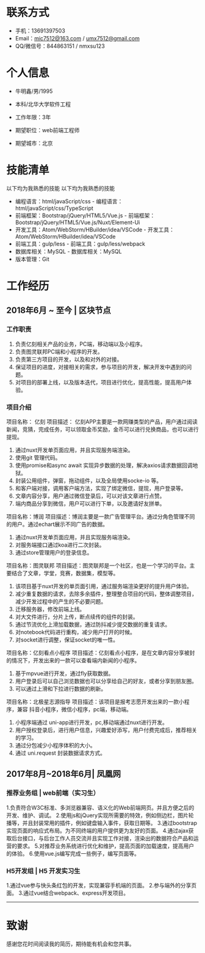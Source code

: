 
# 联系方式


- 手机：13691397503
- Email：mic7512@163.com / umx7512@gmail.com
- QQ/微信号：844863151 / nmxsu123


# 个人信息

 - 牛明鑫/男/1995 
 - 本科/北华大学软件工程 
 - 工作年限：3年

 - 期望职位：web前端工程师
 - 期望城市：北京

# 技能清单

以下均为我熟悉的技能	以下均为我熟悉的技能
- 编程语言：html/javaScript/css	- 编程语言：html/javaScript/css/TypeScript
- 前端框架：Bootstrap/jQuery/HTML5/Vue.js	- 前端框架：Bootstrap/jQuery/HTML5/Vue.js/Nuxt/Element-Ui
- 开发工具：Atom/WebStorm/HBuilder/idea/VSCode	- 开发工具：Atom/WebStorm/HBuilder/idea/VSCode
- 前端工具：gulp/less	- 前端工具：gulp/less/webpack
- 数据库相关：MySQL	- 数据库相关：MySQL
- 版本管理：Git

# 工作经历

## 2018年6月 ~ 至今 | 区块节点
### 工作职责
1. 负责亿刻相关产品的业务，PC端，移动端以及小程序。
2. 负责图灵联邦PC端和小程序的开发。
3. 负责第三方项目的开发，以及和对外的对接。
4. 保证项目的进度，对接相关的需求，参与项目的开发，解决开发中遇到的问题。
4. 对项目的部署上线，以及版本迭代，项目进行优化，提高性能，提高用户体验。

### 项目介绍
项目名称： 亿刻
项目描述： 亿刻APP主要是一款网赚类型的产品，用户通过阅读新闻，竞猜，完成任务，可以领取金币奖励，金币可以进行兑换商品，也可以进行提现。
1. 通过nuxt开发单页面应用，并且实现服务端渲染。
2. 使用git 管理代码。
3. 使用promise和async await 实现异步数据的处理，解决axios请求数据回调地狱。
4. 封装公用组件，弹窗，拖动组件，以及全局使用socke-io 等。
5. 和客户端对接，调用客户端方法，实现了绑定微信，提现，用户登录等。
6. 文章内容分享，用户通过微信登录后，可以对该文章进行点赞。
7. 端内商品分享到微信，用户可以进行下单，以及邀请好友拼单。

项目名称：博润
项目描述：博润主要是一款广告管理平台。通过分角色管理不同的用户。通过echart展示不同广告的数据。
1. 通过nuxt开发单页面应用，并且实现服务端渲染。
2. 对服务端接口通过koa进行二次封装。
3. 通过store管理用户的登录信息。

项目名称：图灵联邦
项目描述：图灵联邦是一个社区，也是一个学习的平台。主要结合了文章，学堂，竞赛，数据集，模型等。
1. 该项目基于nuxt开发的单页面引用，通过服务端渲染更好的提升用户体验。
2. 减少重复数据的请求，去除多余插件，整理整合项目的代码，整体调整项目，减少开发过程中的产生的不必要问题。
3. 迁移服务器，修改前端上线。
4. 对大文件进行，分片上传，断点续传的组件的封装。
5. 通过节流优化上滑加载数据，通过防抖减少提交数据的重复请求。
6. 对notebook代码进行重构，减少用户打开的时候。
7. 对socket进行调整，保证socket的唯一性。

项目名称：亿刻看点小程序
项目描述：亿刻看点小程序，是在文章内容分享被封的情况下，开发出来的一款可以查看端内新闻的小程序。
1. 基于mpvue进行开发，通过fly获取数据。
2. 用户登录后可以自己浏览数据也可以分享给自己的好友，或者分享到朋友圈。
3. 可以通过上滑和下拉进行数据的刷新。

项目名称：北极星志源指导
项目描述：该项目是报考志愿开发出来的一款小程序，兼容 抖音小程序，微信小程序，pc端，移动端。
1. 小程序端通过 uni-app进行开发，pc,移动端通过nuxt进行开发。
2. 用户授权登录后，进行用户信息，兴趣爱好添写，用户付费完成后，推荐相关的学习。
3. 通过分包减少小程序体积的大小。
4. 通过 uni.request 封装数据请求方式。

## 2017年8月~2018年6月| 凤凰网 
### 推荐业务组 | web前端（实习生）

1.负责符合W3C标准、多浏览器兼容、语义化的Web前端网页。并且方便之后的开发、维护、调试。
2.使用js和jQuery实现所需要的特效，例如侧边栏，图片轮播等，并且封装常用的插件，例如键盘输入事件，获取日期等。
3.通过bootstrap实现页面的响应式布局。为不同终端的用户提供更为友好的页面。
4.通过ajax获取后台接口，与后台工作人员交流并且实现工作对接，渲染出的数据符合产品和运营的要求。
5.对推荐业务系统进行优化和维护，提高页面的加载速度，提高用户的体验。
6.使用vue.js编写完成一些例子，编写页面等。

### H5开发组 | H5 开发实习生
1.通过vue参与快头条红包的开发，实现兼容手机端的页面。
2.参与端外的分享页面。
3.通过vue结合webpack、express开发项目。
 
      
---      
# 致谢
感谢您花时间阅读我的简历，期待能有机会和您共事。
      
